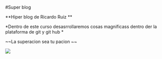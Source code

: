 #Super blog 

**Hiper blog de Ricardo Ruiz **

*Dentro de este curso desasrrollaremos cosas magnificass dentro der la plataforma de git y git hub *

~~La superacion sea tu pacion ~~


![](https://www.roastbrief.com.mx/wp-content/uploads/2020/10/OG-platzi-Dic-2019-780x405.jpg)
